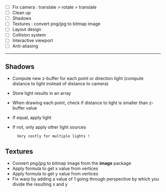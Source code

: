 - [ ] Fix camera : translate > rotate > translate
- [ ] Clean up
- [ ] Shadows
- [ ] Textures : convert png/jpg to bitmap image
- [ ] Layout design
- [ ] Collision system
- [ ] Interactive viewport
- [ ] Anti-aliasing

---

## Shadows
- Compute new z-buffer for each point or direction light (compute distance to light instead of distance to camera)
- Store light results in an array
- When drawing each point, check if distance to light is smaller than z-buffer value
- If equal, apply light
- If not, only apply other light sources

        Very costly for multiple lights ! 


## Textures

- Convert png/jpg to bitmap image from the **image** package
- Apply formula to get x value from vertices
- Apply formula to get y value from vertices
- Fix warp by adding a value of 1 going through perspective by which you divide the resulting x and y